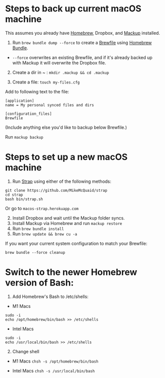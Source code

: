 # Steps to back up current macOS machine

This assumes you already have [Homebrew](https://brew.sh/), Dropbox, and [Mackup](https://github.com/lra/mackup) installed.

1) Run `brew bundle dump --force` to create a [Brewfile](https://github.com/Homebrew/homebrew-bundle) using [Homebrew Bundle](https://docs.brew.sh/Manpage#bundle-subcommand).
- `--force` overwrites an existing Brewfile, and if it's already backed up with Mackup it will overwrite the Dropbox file.
2) Create a dir in ~ :
`mkdir .mackup && cd .mackup`

3) Create a file:
`touch my-files.cfg`

Add to following text to the file:

```
[application]
name = My personal synced files and dirs

[configuration_files]
Brewfile
```
(Include anything else you'd like to backup below Brewfile.)

Run `mackup backup`


# Steps to set up a new macOS machine

1) Run [Strap](https://macos-strap.herokuapp.com/) using either of the following methods:

```
git clone https://github.com/MikeMcQuaid/strap
cd strap
bash bin/strap.sh
```

Or go to `macos-strap.herokuapp.com`

2) Install Dropbox and wait until the Mackup folder syncs.
3) Install Mackup via Homebrew and run `mackup restore`
4) Run `brew bundle install`
5) Run `brew update && brew cu -a`

If you want your current system configuration to match your Brewfile:

`brew bundle --force cleanup`

# Switch to the newer Homebrew version of Bash:

1) Add Homebrew's Bash to /etc/shells:

- M1 Macs

```
sudo -i
echo /opt/homebrew/bin/bash >> /etc/shells
```

- Intel Macs

```
sudo -i
echo /usr/local/bin/bash >> /etc/shells
```

2) Change shell

- M1 Macs
`chsh -s /opt/homebrew/bin/bash`

- Intel Macs
`chsh -s /usr/local/bin/bash`
